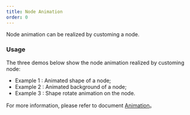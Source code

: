 ```yaml
---
title: Node Animation
order: 0
---
```


Node animation can be realized by customing a node.


### Usage

The three demos below show the node animation realized by customing node:
- Example 1 : Animated shape of a node;
- Example 2 : Animated background of a node;
- Example 3 : Shape rotate animation on the node.

For more information, please refer to document [Animation](/zh/docs/manual/advanced/animation-zh)。